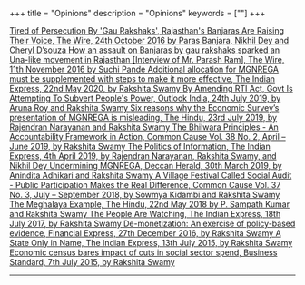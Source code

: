 +++
title = "Opinions"
description = "Opinions"
keywords = [""]
+++

<a href="https://thewire.in/rights/gau-raksha-banjara" class="btn btn-lg" target="_blank">
    <i class="far fa-file"></i> Tired of Persecution By 'Gau Rakshaks', Rajasthan's Banjaras Are Raising Their Voice, The Wire, 24th October 2016 by Paras Banjara, Nikhil Dey and Cheryl D’souza
</a>

<a href="https://scroll.in/article/821047/how-an-assault-on-banjaras-by-gau-rakshaks-sparked-an-una-like-movement-in-rajasthan" class="btn btn-lg" target="_blank">
    <i class="far fa-file"></i> How an assault on Banjaras by gau rakshaks sparked an Una-like movement in Rajasthan [Interview of Mr. Parash Ram], The Wire, 11th November 2016 by Suchi Pande
</a>

<a href="https://indianexpress.com/article/opinion/columns/india-lockdown-rural-distress-coronavirus-a-moment-to-revive-mgnrega-6421558/" class="btn btn-lg" target="_blank">
    <i class="far fa-file"></i> Additional allocation for MGNREGA must be supplemented with steps to make it more effective, The Indian Express, 22nd May 2020, by Rakshita Swamy
</a>

<a href="https://www.outlookindia.com/website/story/india-news-opinion-by-amending-rti-act-govt-is-attempting-to-subvert-peoples-power/334802" class="btn btn-lg" target="_blank">
    <i class="far fa-file"></i> By Amending RTI Act, Govt Is Attempting To Subvert People's Power, Outlook India, 24th July 2019, by Aruna Roy and Rakshita Swamy
</a>

<a href="https://www.thehindu.com/opinion/op-ed/a-misleading-presentation-of-a-labour-programme/article28660814.ece" class="btn btn-lg" target="_blank">
    <i class="far fa-file"></i> Six reasons why the Economic Survey’s presentation of MGNREGA is misleading, The Hindu, 23rd July 2019, by Rajendran Narayanan and Rakshita Swamy
</a>

<a href="https://www.commoncause.in/pdf/The-Bhilwara-Principles.pdf" class="btn btn-lg" target="_blank">
    <i class="far fa-file"></i> The Bhilwara Principles - An Accountability Framework in Action, Common Cause Vol. 38 No. 2, April – June 2019, by Rakshita Swamy
</a>

<a href="https://indianexpress.com/article/opinion/columns/the-politics-of-information-aadhaar-mgnrega-5657288/" class="btn btn-lg" target="_blank">
    <i class="far fa-file"></i> The Politics of Information, The Indian Express, 4th April 2019, by Rajendran Narayanan, Rakshita Swamy, and Nikhil Dey
</a>

<a href="https://www.deccanherald.com/opinion/main-article/comment-undermining-mgnrega-725919.html" class="btn btn-lg" target="_blank">
    <i class="far fa-file"></i> Undermining MGNREGA, Deccan Herald, 30th March 2019, by Anindita Adhikari and Rakshita Swamy
</a>

<a href="https://www.commoncause.in/pdf/CC-July-sep-final-for-printing.pdf" class="btn btn-lg" target="_blank">
    <i class="far fa-file"></i> A Village Festival Called Social Audit - Public Participation Makes the Real Difference, Common Cause Vol. 37 No. 3, July – September 2018, by Sowmya Kidambi and Rakshita Swamy
</a>

<a href="https://www.thehindu.com/opinion/op-ed/the-meghalaya-example/article23953492.ece" class="btn btn-lg" target="_blank">
    <i class="far fa-file"></i> The Meghalaya Example, The Hindu, 22nd May 2018 by P. Sampath Kumar and Rakshita Swamy
</a>

<a href="https://indianexpress.com/article/opinion/columns/the-people-are-watching-bjp-government-narendra-modi-4755176/" class="btn btn-lg" target="_blank">
    <i class="far fa-file"></i> The People Are Watching, The Indian Express, 18th July 2017, by Rakshita Swamy
</a>

<a href="https://www.financialexpress.com/economy/de-monetization-an-exercise-of-policy-based-evidence/487732/" class="btn btn-lg" target="_blank">
    <i class="far fa-file"></i> De-monetization: An exercise of policy-based evidence, Financial Express, 27th December 2016, by Rakshita Swamy
</a>

<a href="https://indianexpress.com/article/opinion/columns/a-state-only-in-name/" class="btn btn-lg" target="_blank">
    <i class="far fa-file"></i> A State Only in Name, The Indian Express, 13th July 2015, by Rakshita Swamy
</a>

<a href="https://www.business-standard.com/article/news-ians/economic-census-bares-impact-of-cuts-in-social-sector-spend-comment-special-to-ians-115070700358_1.html" class="btn btn-lg" target="_blank">
    <i class="far fa-file"></i> Economic census bares impact of cuts in social sector spend, Business Standard, 7th July 2015, by Rakshita Swamy 
</a>

---
